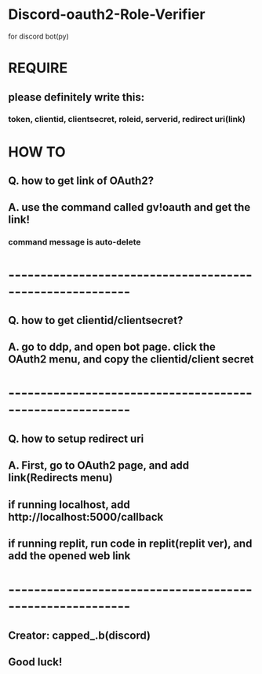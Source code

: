 # Discord-oauth2-Role-Verifier
for discord bot(py)

# REQUIRE
## please definitely write this:
### token, clientid, clientsecret, roleid, serverid, redirect uri(link)

# HOW TO
## Q. how to get link of OAuth2?
## A. use the command called gv!oauth and get the link!
### command message is auto-delete
# ---------------------------------------------------------
## Q. how to get clientid/clientsecret?
## A. go to ddp, and open bot page. click the OAuth2 menu, and copy the clientid/client secret
# ---------------------------------------------------------
## Q. how to setup redirect uri
## A. First, go to OAuth2 page, and add link(Redirects menu)
## if running localhost, add http://localhost:5000/callback
## if running replit, run code in replit(replit ver), and add the opened web link
# ---------------------------------------------------------
## Creator: capped_.b(discord)
## Good luck!
